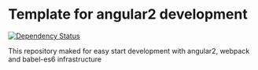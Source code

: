 # Template for angular2 development

[![Dependency Status](https://david-dm.org/yaseek/angular2-template)](https://david-dm.org/yaseek/angular2-template)

This repository maked for easy start development with angular2, webpack and babel-es6 infrastructure